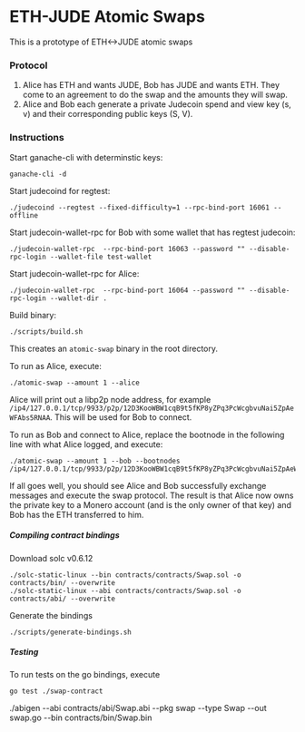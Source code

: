 # ETH-JUDE Atomic Swaps

This is a prototype of ETH<->JUDE atomic swaps

### Protocol

1. Alice has ETH and wants JUDE, Bob has JUDE and wants ETH. They come to an agreement to do the swap and the amounts they will swap.
2. Alice and Bob each generate a private Judecoin spend and view key (s, v) and their corresponding public keys (S, V).

### Instructions

Start ganache-cli with determinstic keys:
```
ganache-cli -d
```

Start judecoind for regtest:
```
./judecoind --regtest --fixed-difficulty=1 --rpc-bind-port 16061 --offline
```

Start judecoin-wallet-rpc for Bob with some wallet that has regtest judecoin:
```
./judecoin-wallet-rpc  --rpc-bind-port 16063 --password "" --disable-rpc-login --wallet-file test-wallet
```

Start judecoin-wallet-rpc for Alice:
```
./judecoin-wallet-rpc  --rpc-bind-port 16064 --password "" --disable-rpc-login --wallet-dir .
```

Build binary:
```
./scripts/build.sh
```

This creates an `atomic-swap` binary in the root directory.

To run as Alice, execute:
```
./atomic-swap --amount 1 --alice
```

Alice will print out a libp2p node address, for example `/ip4/127.0.0.1/tcp/9933/p2p/12D3KooWBW1cqB9t5fKP8yZPq3PcWcgbvuNai5ZpAeWFAbs5RNAA`. This will be used for Bob to connect.

To run as Bob and connect to Alice, replace the bootnode in the following line with what Alice logged, and execute:

```
./atomic-swap --amount 1 --bob --bootnodes /ip4/127.0.0.1/tcp/9933/p2p/12D3KooWBW1cqB9t5fKP8yZPq3PcWcgbvuNai5ZpAeWFAbs5RNAA
```

If all goes well, you should see Alice and Bob successfully exchange messages and execute the swap protocol. The result is that Alice now owns the private key to a Monero account (and is the only owner of that key) and Bob has the ETH transferred to him.


##### Compiling contract bindings

Download solc v0.6.12

```
./solc-static-linux --bin contracts/contracts/Swap.sol -o contracts/bin/ --overwrite
./solc-static-linux --abi contracts/contracts/Swap.sol -o contracts/abi/ --overwrite
```

Generate the bindings
```
./scripts/generate-bindings.sh
```

##### Testing
To run tests on the go bindings, execute
```
go test ./swap-contract
```
./abigen --abi contracts/abi/Swap.abi --pkg swap --type Swap --out swap.go --bin contracts/bin/Swap.bin 
```